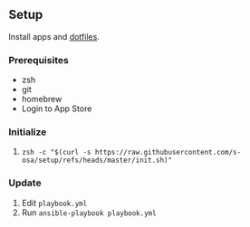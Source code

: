 ## Setup

Install apps and [dotfiles](https://github.com/s-osa/dotfiles).

### Prerequisites

- zsh
- git
- homebrew
- Login to App Store

### Initialize

1. `zsh -c "$(curl -s https://raw.githubusercontent.com/s-osa/setup/refs/heads/master/init.sh)"`

### Update

1. Edit `playbook.yml`
1. Run `ansible-playbook playbook.yml`
